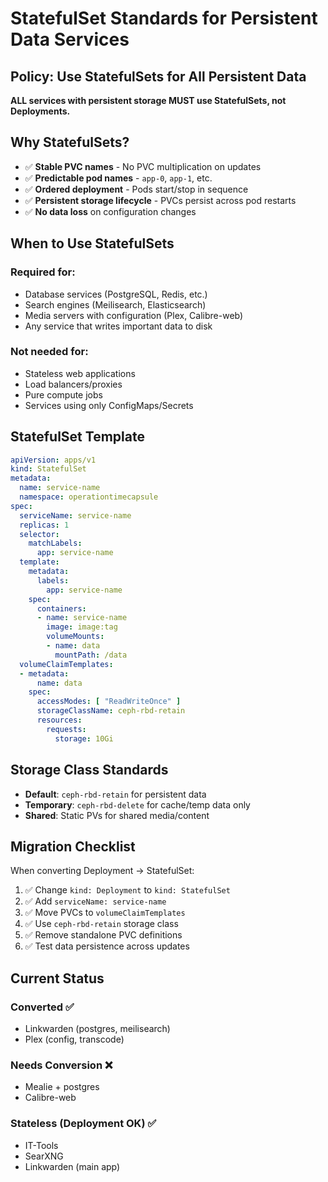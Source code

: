 # StatefulSet Standards for Persistent Data Services

## Policy: Use StatefulSets for All Persistent Data

**ALL services with persistent storage MUST use StatefulSets, not Deployments.**

## Why StatefulSets?

- ✅ **Stable PVC names** - No PVC multiplication on updates
- ✅ **Predictable pod names** - `app-0`, `app-1`, etc.
- ✅ **Ordered deployment** - Pods start/stop in sequence
- ✅ **Persistent storage lifecycle** - PVCs persist across pod restarts
- ✅ **No data loss** on configuration changes

## When to Use StatefulSets

### Required for:
- Database services (PostgreSQL, Redis, etc.)
- Search engines (Meilisearch, Elasticsearch)
- Media servers with configuration (Plex, Calibre-web)
- Any service that writes important data to disk

### Not needed for:
- Stateless web applications
- Load balancers/proxies
- Pure compute jobs
- Services using only ConfigMaps/Secrets

## StatefulSet Template

```yaml
apiVersion: apps/v1
kind: StatefulSet
metadata:
  name: service-name
  namespace: operationtimecapsule
spec:
  serviceName: service-name
  replicas: 1
  selector:
    matchLabels:
      app: service-name
  template:
    metadata:
      labels:
        app: service-name
    spec:
      containers:
      - name: service-name
        image: image:tag
        volumeMounts:
        - name: data
          mountPath: /data
  volumeClaimTemplates:
  - metadata:
      name: data
    spec:
      accessModes: [ "ReadWriteOnce" ]
      storageClassName: ceph-rbd-retain
      resources:
        requests:
          storage: 10Gi
```

## Storage Class Standards

- **Default**: `ceph-rbd-retain` for persistent data
- **Temporary**: `ceph-rbd-delete` for cache/temp data only
- **Shared**: Static PVs for shared media/content

## Migration Checklist

When converting Deployment → StatefulSet:

1. ✅ Change `kind: Deployment` to `kind: StatefulSet`
2. ✅ Add `serviceName: service-name`
3. ✅ Move PVCs to `volumeClaimTemplates`
4. ✅ Use `ceph-rbd-retain` storage class
5. ✅ Remove standalone PVC definitions
6. ✅ Test data persistence across updates

## Current Status

### Converted ✅
- Linkwarden (postgres, meilisearch)
- Plex (config, transcode)

### Needs Conversion ❌
- Mealie + postgres
- Calibre-web

### Stateless (Deployment OK) ✅
- IT-Tools
- SearXNG
- Linkwarden (main app)